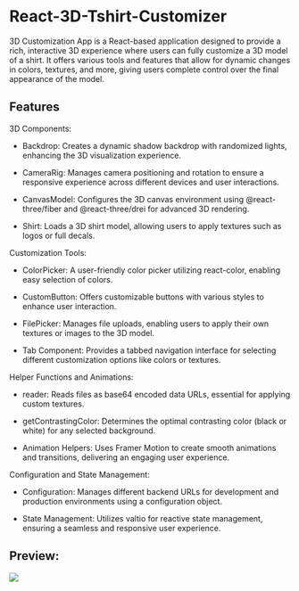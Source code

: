 <h1>React-3D-Tshirt-Customizer</h1>

<p>3D Customization App is a React-based application designed to provide a rich, interactive 3D experience where users can fully customize a 3D model of a shirt. It offers various tools and features that allow for dynamic changes in colors, textures, and more, giving users complete control over the final appearance of the model.</p>

<h2>Features</h2>

<list>

3D Components:

- Backdrop: Creates a dynamic shadow backdrop with randomized lights, enhancing the 3D visualization experience.

- CameraRig: Manages camera positioning and rotation to ensure a responsive experience across different devices and user interactions.

- CanvasModel: Configures the 3D canvas environment using @react-three/fiber and @react-three/drei for advanced 3D rendering.

- Shirt: Loads a 3D shirt model, allowing users to apply textures such as logos or full decals.

Customization Tools:

- ColorPicker: A user-friendly color picker utilizing react-color, enabling easy selection of colors.

- CustomButton: Offers customizable buttons with various styles to enhance user interaction.

- FilePicker: Manages file uploads, enabling users to apply their own textures or images to the 3D model.

- Tab Component: Provides a tabbed navigation interface for selecting different customization options like colors or textures.

Helper Functions and Animations:

- reader: Reads files as base64 encoded data URLs, essential for applying custom textures.

- getContrastingColor: Determines the optimal contrasting color (black or white) for any selected background.

- Animation Helpers: Uses Framer Motion to create smooth animations and transitions, delivering an engaging user experience.

Configuration and State Management:

- Configuration: Manages different backend URLs for development and production environments using a configuration object.

- State Management: Utilizes valtio for reactive state management, ensuring a seamless and responsive user experience.

</list>

<h2>Preview:</h2>

![](image.gif)
